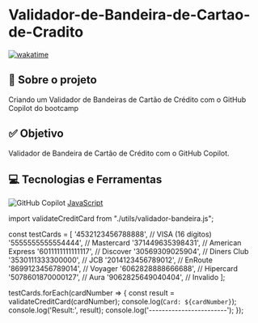 # Validador-de-Bandeira-de-Cartao-de-Cradito
[![wakatime](https://wakatime.com/badge/user/68660678-6b86-4b78-98df-f5f41a37e1bc/project/88c74689-cf3c-4ae5-b316-5b3c06cd6e2a.svg)](https://wakatime.com/badge/user/68660678-6b86-4b78-98df-f5f41a37e1bc/project/88c74689-cf3c-4ae5-b316-5b3c06cd6e2a)

## 💼 Sobre o projeto
Criando um Validador de Bandeiras de Cartão de Crédito com o GitHub Copilot do bootcamp

## ✅ Objetivo

Validador de Bandeira de Cartão de Crédito com o GitHub Copilot.

## 💻 Tecnologias e Ferramentas

![GitHub Copilot](https://img.shields.io/static/v1?style=for-the-badge&message=GitHub+Copilot&color=000000&logo=GitHub+Copilot&logoColor=FFFFFF&label=)
[JavaScript](https://img.shields.io/static/v1?style=for-the-badge&message=JavaScript&color=222222&logo=JavaScript&logoColor=F7DF1E&label=)

import validateCreditCard from "./utils/validador-bandeira.js";

const testCards = [
    '4532123456788888',  // VISA (16 dígitos)
    '5555555555554444',  // Mastercard
    '371449635398431',   // American Express
    '6011111111111117',  // Discover
    '30569309025904',    // Diners Club
    '3530111333300000',  // JCB
    '2014123456789012',  // EnRoute
    '8699123456789014',  // Voyager
    '6062828888666688',  // Hipercard
    '5078601870000127',  // Aura
    '9062825649040404',  // Invalido
];

testCards.forEach(cardNumber => {
    const result = validateCreditCard(cardNumber);
    console.log(`Card: ${cardNumber}`);
    console.log('Result:', result);
    console.log('------------------------');
});

